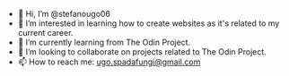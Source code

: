 - 👋 Hi, I’m @stefanougo06
- 👀 I’m interested in learning how to create websites as it's related to my current career. 
- 🌱 I’m currently learning from The Odin Project.
- 💞️ I’m looking to collaborate on projects related to The Odin Project.
- 📫 How to reach me: ugo.spadafungi@gmail.com

<!---
stefanougo06/stefanougo06 is a ✨ special ✨ repository because its `README.md` (this file) appears on your GitHub profile.
You can click the Preview link to take a look at your changes.
--->
